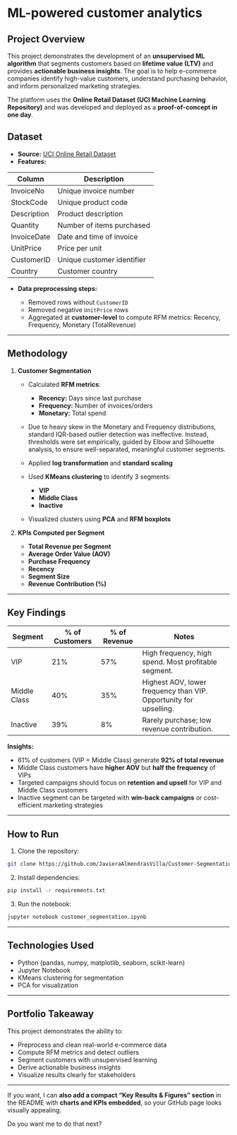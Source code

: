 # ML-powered customer analytics

## Project Overview

This project demonstrates the development of an **unsupervised ML algorithm** that segments customers based on **lifetime value (LTV)** and provides **actionable business insights**. The goal is to help e-commerce companies identify high-value customers, understand purchasing behavior, and inform personalized marketing strategies.

The platform uses the **Online Retail Dataset (UCI Machine Learning Repository)** and was developed and deployed as a **proof-of-concept in one day**.



## Dataset

* **Source:** [UCI Online Retail Dataset](https://archive.ics.uci.edu/ml/datasets/online+retail)
* **Features:**

| Column      | Description                |
| ----------- | -------------------------- |
| InvoiceNo   | Unique invoice number      |
| StockCode   | Unique product code        |
| Description | Product description        |
| Quantity    | Number of items purchased  |
| InvoiceDate | Date and time of invoice   |
| UnitPrice   | Price per unit             |
| CustomerID  | Unique customer identifier |
| Country     | Customer country           |

* **Data preprocessing steps:**

  * Removed rows without `CustomerID`
  * Removed negative `UnitPrice` rows
  * Aggregated at **customer-level** to compute RFM metrics: Recency, Frequency, Monetary (TotalRevenue)

---

## Methodology

1. **Customer Segmentation**

   * Calculated **RFM metrics**:

     * **Recency:** Days since last purchase
     * **Frequency:** Number of invoices/orders
     * **Monetary:** Total spend
   * Due to heavy skew in the Monetary and Frequency distributions, standard IQR-based outlier detection was ineffective. Instead, thresholds were set empirically, guided by Elbow and Silhouette analysis, to ensure well-separated, meaningful customer segments.
   * Applied **log transformation** and **standard scaling**
   * Used **KMeans clustering** to identify 3 segments:

     * **VIP**
     * **Middle Class**
     * **Inactive**
   * Visualized clusters using **PCA** and **RFM boxplots**

2. **KPIs Computed per Segment**

   * **Total Revenue per Segment**
   * **Average Order Value (AOV)**
   * **Purchase Frequency**
   * **Recency**
   * **Segment Size**
   * **Revenue Contribution (%)**

---

## Key Findings

| Segment      | % of Customers | % of Revenue | Notes                                                             |
| ------------ | -------------- | ------------ | ----------------------------------------------------------------- |
| VIP          | 21%            | 57%          | High frequency, high spend. Most profitable segment.              |
| Middle Class | 40%            | 35%          | Highest AOV, lower frequency than VIP. Opportunity for upselling. |
| Inactive     | 39%            | 8%           | Rarely purchase; low revenue contribution.                        |

**Insights:**

* 61% of customers (VIP + Middle Class) generate **92% of total revenue**
* Middle Class customers have **higher AOV** but **half the frequency** of VIPs
* Targeted campaigns should focus on **retention and upsell** for VIP and Middle Class customers
* Inactive segment can be targeted with **win-back campaigns** or cost-efficient marketing strategies


---

## How to Run

1. Clone the repository:

```bash
git clone https://github.com/JavieraAlmendrasVilla/Customer-Segmentation.git
```

2. Install dependencies:

```bash
pip install -r requirements.txt
```

3. Run the notebook:

```bash
jupyter notebook customer_segmentation.ipynb
```

---

## Technologies Used

* Python (pandas, numpy, matplotlib, seaborn, scikit-learn)
* Jupyter Notebook
* KMeans clustering for segmentation
* PCA for visualization

---

## Portfolio Takeaway

This project demonstrates the ability to:

* Preprocess and clean real-world e-commerce data
* Compute RFM metrics and detect outliers
* Segment customers with unsupervised learning
* Derive actionable business insights
* Visualize results clearly for stakeholders

---

If you want, I can **also add a compact “Key Results & Figures” section** in the README with **charts and KPIs embedded**, so your GitHub page looks visually appealing.

Do you want me to do that next?
